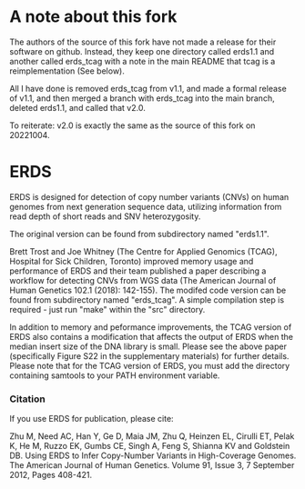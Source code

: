 # A note about this fork

The authors of the source of this fork have not made a release for their software 
on github. Instead, they keep one directory called erds1.1 and another called 
erds_tcag with a note in the main README that tcag is a reimplementation (See below).

All I have done is removed erds_tcag from v1.1, and made a formal release of v1.1, and then 
merged a branch with erds_tcag into the main branch, deleted erds1.1, and called that 
v2.0.

To reiterate: v2.0 is exactly the same as the source of this fork on 20221004.

# ERDS

ERDS is designed for detection of copy number variants (CNVs) on human genomes from next generation sequence data, utilizing information from read depth of short reads and SNV heterozygosity.

The original version can be found from subdirectory named "erds1.1".

Brett Trost and Joe Whitney (The Centre for Applied Genomics (TCAG), Hospital for Sick Children, Toronto) improved memory usage and performance of ERDS and their team published a paper describing a workflow for detecting CNVs from WGS data (The American Journal of Human Genetics 102.1 (2018): 142-155). The modifed code version can be found from subdirectory named "erds_tcag". A simple compilation step is required - just run "make" within the "src" directory.

In addition to memory and peformance improvements, the TCAG version of ERDS also contains a modification that affects the output of ERDS when the median insert size of the DNA library is small. Please see the above paper (specifically Figure S22 in the supplementary materials) for further details. Please note that for the TCAG version of ERDS, you must add the directory containing samtools to your PATH environment variable.

### Citation

If you use ERDS for publication, please cite:

Zhu M, Need AC, Han Y, Ge D, Maia JM, Zhu Q, Heinzen EL, Cirulli ET, Pelak K, He M, Ruzzo EK, Gumbs CE, Singh A, Feng S, Shianna KV and Goldstein DB. Using ERDS to Infer Copy-Number Variants in High-Coverage Genomes. The American Journal of Human Genetics. Volume 91, Issue 3, 7 September 2012, Pages 408-421.
